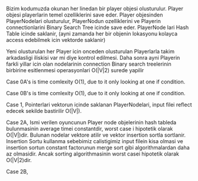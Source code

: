 Bizim kodumuzda okunan her linedan bir player objesi olusturulur. Player objesi playerlarin temel ozelliklerini save eder. Player objesinden PlayerNodelari olusturulur, PlayerNodun ozelliklerini ve Playerin connectionlarini Binary Search Tree icinde save eder. PlayerNode lari Hash Table icinde saklanir, (ayni zamanda her bir objenin lokasyonu kolayca access edebilmek icin vektorde saklanir) 

Yeni olusturulan her Player icin onceden olusturulan Playerlarla takim arkadasligi iliskisi var mi diye kontrol edilmesi. Daha sonra ayni Playerin farkli yillar icin olan nodelarinin connection Binary search treelerinin birbirine esitlenmesi operasyonlari O(|V|2) surede yapilir

Case 0A's is time comlexity O(1), due to it only looking at one if condition.

Case 0B's is time comlexity O(1), due to it only looking at one if condition.

Case 1, Pointerlari vektorun icinde saklanan PlayerNodelari, input filei reflect edecek sekilde bastirilir O(|V|).

Case 2A, Ismi verilen oyuncunun Player node objelerinin hash tableda bulunmasinin average timei constantdir, worst case i hipotetik olarak O(|V|)dir. Bulunan nodelar vektore atilir ve vektor insertion sortla sortlanir. Insertion Sortu kullanma sebebimiz calistigimiz input filein kisa olmasi ve insertion sortun constant factorunun merge sort gibi algorithmalardan daha az olmasidir. Ancak sorting algorithmasinin worst casei hipotetik olarak O(|V|2)dir.

Case 2B, 